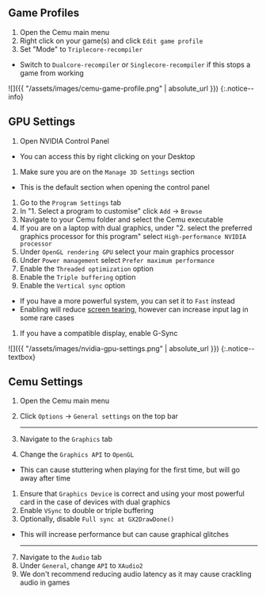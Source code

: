 ## Game Profiles

1. Open the Cemu main menu
1. Right click on your game(s) and click `Edit game profile`
1. Set "Mode" to `Triplecore-recompiler`
  - Switch to `Dualcore-recompiler` or `Singlecore-recompiler` if this stops a game from working

![]({{ "/assets/images/cemu-game-profile.png" | absolute_url }})
{:.notice--info}

## GPU Settings

1. Open NVIDIA Control Panel
  - You can access this by right clicking on your Desktop
1. Make sure you are on the `Manage 3D Settings` section
  - This is the default section when opening the control panel
1. Go to the `Program Settings` tab
1. In "1. Select a program to customise" click `Add` -> `Browse`
1. Navigate to your Cemu folder and select the Cemu executable
1. If you are on a laptop with dual graphics, under "2. select the preferred graphics processor for this program" select `High-performance NVIDIA processor`
1. Under `OpenGL rendering GPU` select your main graphics processor
1. Under `Power management` select `Prefer maximum performance`
1. Enable the `Threaded optimization` option
1. Enable the `Triple buffering` option
1. Enable the `Vertical sync` option
  - If you have a more powerful system, you can set it to `Fast` instead
  - Enabling will reduce [screen tearing](https://en.wikipedia.org/wiki/Screen_tearing), however can increase input lag in some rare cases
1. If you have a compatible display, enable G-Sync

![]({{ "/assets/images/nvidia-gpu-settings.png" | absolute_url }})
{:.notice--textbox}

## Cemu Settings

1. Open the Cemu main menu
1. Click `Options` -> `General settings` on the top bar

    ---

3. Navigate to the `Graphics` tab
1. Change the `Graphics API` to `OpenGL`
  - This can cause stuttering when playing for the first time, but will go away after time
1. Ensure that `Graphics Device` is correct and using your most powerful card in the case of devices with dual graphics
1. Enable `VSync` to double or triple buffering
1. Optionally, disable `Full sync at GX2DrawDone()`
  - This will increase performance but can cause graphical glitches

    ---

7. Navigate to the `Audio` tab
1. Under `General`, change `API` to `XAudio2`
1. We don't recommend reducing audio latency as it may cause crackling audio in games
